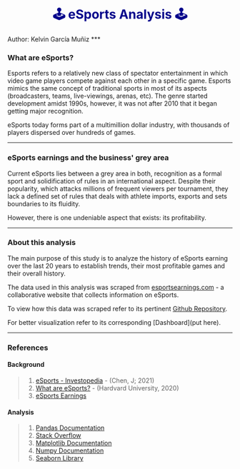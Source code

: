 <h1 align="center"><font style="color:darkblue;"> 🕹️ eSports Analysis 🕹️ </font></h1> 
Author: Kelvin García Muñiz
***

### What are eSports?

Esports refers to a relatively new class of spectator entertainment in which video game players compete against each other in a specific game. Esports mimics the same concept of traditional sports in most of its aspects (broadcasters, teams, live-viewings, arenas, etc). The genre started development amidst 1990s, however, it was not after 2010 that it began getting major recognition. 

eSports today forms part of a multimillion dollar industry, with thousands of players dispersed over hundreds of games.

***

### eSports earnings and the business' grey area


Current eSports lies between a grey area in both, recognition as a formal sport and solidification of rules in an international aspect. Despite their popularity, which attacks millions of frequent viewers per tournament, they lack a defined set of rules that deals with athlete imports, exports and sets boundaries to its fluidity. 

However, there is one undeniable aspect that exists: its profitability.

***

### About this analysis

The main purpose of this study is to analyze the history of eSports earning over the last 20 years to establish trends, their most profitable games and their overall history. 

The data used in this analysis was scraped from [esportsearnings.com](https://www.esportsearnings.com/) - a collaborative website that collects information on eSports. 

To view how this data was scraped refer to its pertinent [Github Repository](https://github.com/Kelvin123459/Esportearnings-scraper). 

For better visualization refer to its corresponding [Dashboard](put here). 

***

### References

#### Background
>1. [eSports - Investopedia](https://www.investopedia.com/terms/e/esports.asp) - (Chen, J; 2021)
>2. [What are eSports?](https://hir.harvard.edu/esports-part-1-what-are-esports/) - (Hardvard University, 2020)
>3. [eSports Earnings](https://www.esportsearnings.com/)

#### Analysis
>1. [Pandas Documentation](https://pandas.pydata.org/docs/)
>2. [Stack Overflow](https://stackoverflow.com/)
>3. [Matplotlib Documentation](https://matplotlib.org/)
>4. [Numpy Documentation](https://numpy.org/doc/stable/)
>5. [Seaborn Library](https://seaborn.pydata.org/)
